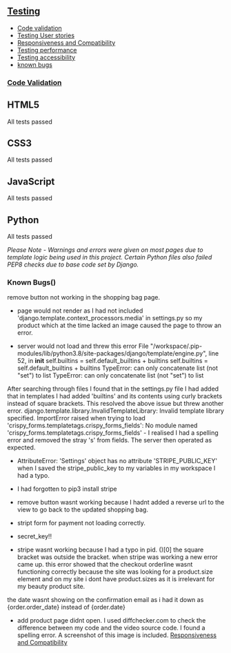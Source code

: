 ## [Testing](#testing)
  * [Code validation](#code-validation)
  * [Testing User stories](#testing-user-stories)
  * [Responsiveness and Compatibility](#responsiveness-and-compatibility)
  * [Testing performance](#testing-performance)
  * [Testing accessibility](#testing-accessibility)
  * [known bugs](#known-bugs)
### [Code Validation](#code-validation)

## HTML5
All tests passed

## CSS3
All tests passed

## JavaScript
All tests passed

## Python
All tests passed

*Please Note - Warnings and errors were given on most pages due to template logic being used in this project. Certain Python files also failed PEP8 checks due to base code set by Django.*
### Known Bugs()
  remove button not working in the shopping bag page.

  * page would not render as I had not included 'django.template.context_processors.media' in settings.py so my product which at the time lacked an image caused the page to throw an error.

  * server would not load and threw this error 
  File "/workspace/.pip-modules/lib/python3.8/site-packages/django/template/engine.py", line 52, in __init__
    self.builtins = self.default_builtins + builtins
    self.builtins = self.default_builtins + builtins
TypeError: can only concatenate list (not "set") to list
TypeError: can only concatenate list (not "set") to list

After searching through files I found that in the settings.py file I had added that in templates I had added 'builtins' and its contents using curly brackets instead of square brackets. This resolved the above issue but threw another error.
django.template.library.InvalidTemplateLibrary: Invalid template library specified. ImportError raised when trying to load 'crispy_forms.templatetags.crispy_forms_fields': No module named 'crispy_forms.templatetags.crispy_forms_fields' - I realised I had a spelling error and removed the stray 's' from fields. The server then operated as expected.

* AttributeError: 'Settings' object has no attribute 'STRIPE_PUBLIC_KEY' when I saved the stripe_public_key to my variables in my workspace I had a typo.
* I had forgotten to pip3 install stripe

* remove button wasnt working because I hadnt added a reverse url to the view to go back to the updated shopping bag.

* stript form for payment not loading correctly.

* secret_key!!

* stripe wasnt working because I had a typo in pid. ()[0] the square bracket was outside the bracket.
when stripe was working a new error came up. this error showed that the checkout orderline wasnt functioning correctly because the site was looking for a product.size element and on my site i dont have product.sizes as it is irrelevant for my beauty product site.

the date wasnt showing on the confirmation email as i had it down as {order.order_date} instead of {order.date}

* add product page didnt open. I used diffchecker.com to check the difference between my code and the video source code. I found a spelling error. A screenshot of this image is included.
[Responsiveness and Compatibility](#responsiveness-and-compatibility)